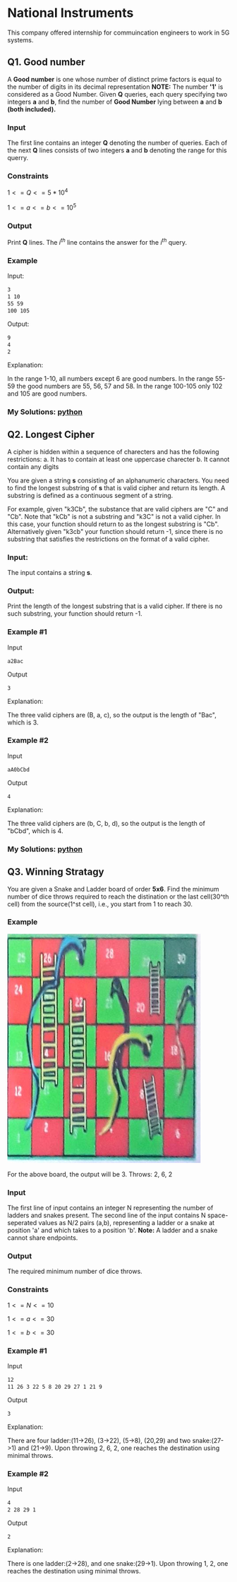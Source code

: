 # National Instruments
This company offered internship for commuincation engineers to work in 5G systems.

## Q1. Good number

A  **Good number** is one whose number of distinct prime factors is equal to the number of digits in its decimal representation
**NOTE:** The number **'1'** is considered as a Good Number.
Given **Q** queries, each query specifying two integers **a** and **b**, find the number of **Good Number** lying between **a** and **b** **(both included).**

### Input
The first line contains an integer **Q** denoting the number of queries.
Each of the next **Q** lines consists of two integers **a** and **b** denoting the range for this querry.

### Constraints
$1 <= Q <= 5*10^4$

$1<=a<=b<=10^5$

### Output
Print **Q** lines. The $i^{th}$ line contains the answer for the $i^{th}$ query.

### Example
Input:
```
3
1 10
55 59
100 105
```
Output:
```
9
4
2
```
Explanation:

In the range 1-10, all numbers except 6 are good numbers.
In the range 55-59 the good numbers are 55, 56, 57 and 58.
In the range 100-105 only 102 and 105 are good numbers.
### My Solutions: [python](good_number.py)

## Q2. Longest Cipher

A cipher is hidden within a sequence of charecters and has the following restrictions:
a. It has to contain at least one uppercase charecter
b. It cannot contain any digits

You are given a string **s** consisting of an alphanumeric characters. You need to find the longest substring of **s** that is valid cipher and return its length. A substring is defined as a continuous segment of a string.

For example, given "k3Cb", the substance that are valid ciphers are "C" and "Cb". Note that "kCb" is not a substring and "k3C" is not a valid cipher. In this case, your function should return to as the longest substring is "Cb". Alternatively given "k3cb" your function should return -1, since there is no substring that satisfies the restrictions on the format of a valid cipher.

### Input:
The input contains a string **s**.

### Output:
Print the length of the longest substring that is a valid cipher.
If there is no such substring, your function should return -1.

### Example #1
Input
```
a2Bac
```
Output
```
3
```
Explanation:

The three valid ciphers are (B, a, c), so the output is the length of "Bac", which is 3.

### Example #2
Input
```
aA0bCbd
```
Output
```
4
```
Explanation:

The three valid ciphers are (b, C, b, d), so the output is the length of "bCbd", which is 4.

### My Solutions: [python](cypher.py)

## Q3. Winning Stratagy

You are given a Snake and Ladder board of order **5x6**. Find the minimum number of dice throws required to reach the distination or the last cell(30^th cell) from the source(1^st cell), i.e., you start from 1 to reach 30.

### Example
![Snanes and Ladder](https://github.com/imraunav/Placement-coding-problems/blob/main/WhatsApp%20Image%202023-08-16%20at%2020.00.03.jpeg)

For the above board, the output will be 3.
Throws: 2, 6, 2

### Input
The first line of input contains an integer N representing the number of ladders and snakes present.
The second line of the input contains N space-seperated values as N/2 pairs (a,b), representing a ladder or a snake at position 'a' and which takes to a position 'b'.
**Note:** A ladder and a snake cannot share endpoints.

### Output
The required minimum number of dice throws.

### Constraints 
$1<=N<=10$

$1<=a<=30$

$1<=b<=30$

### Example #1

Input
```
12
11 26 3 22 5 8 20 29 27 1 21 9
```

Output
```
3
```

Explanation:

There are four ladder:(11->26), (3->22), (5->8), (20,29) and two snake:(27->1) and (21->9). Upon throwing 2, 6, 2, one reaches the destination using minimal throws.

### Example #2

Input
```
4
2 28 29 1
```

Output
```
2
```

Explanation:

There is one ladder:(2->28), and one snake:(29->1). Upon throwing 1, 2, one reaches the destination using minimal throws.
